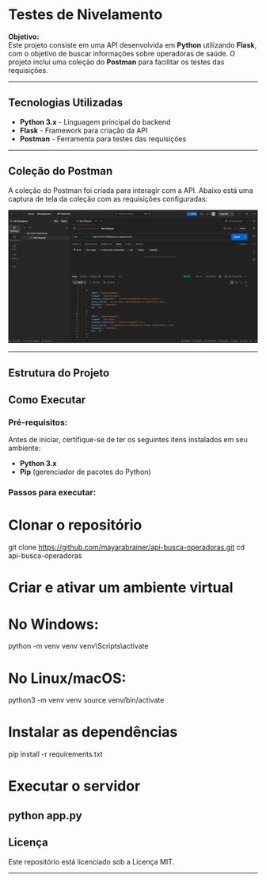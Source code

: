 # **Testes de Nivelamento**


**Objetivo:**  
Este projeto consiste em uma API desenvolvida em **Python** utilizando **Flask**, com o objetivo de buscar informações sobre operadoras de saúde. O projeto inclui uma coleção do **Postman** para facilitar os testes das requisições.  

---

## **Tecnologias Utilizadas**

- **Python 3.x** - Linguagem principal do backend  
- **Flask** - Framework para criação da API  
- **Postman** - Ferramenta para testes das requisições 

---

## Coleção do Postman

A coleção do Postman foi criada para interagir com a API. Abaixo está uma captura de tela da coleção com as requisições configuradas:

![Coleção Postman](./public/img/postman-collection.png)

---

## **Estrutura do Projeto**  

## **Como Executar**

### **Pré-requisitos:**
Antes de iniciar, certifique-se de ter os seguintes itens instalados em seu ambiente:  

- **Python 3.x**  
- **Pip** (gerenciador de pacotes do Python) 

### **Passos para executar:**

# Clonar o repositório
git clone https://github.com/mayarabrainer/api-busca-operadoras.git
cd api-busca-operadoras

# Criar e ativar um ambiente virtual
# No Windows:
python -m venv venv
venv\Scripts\activate

# No Linux/macOS:
python3 -m venv venv
source venv/bin/activate

# Instalar as dependências
pip install -r requirements.txt

# Executar o servidor
python app.py
---

## **Licença**

Este repositório está licenciado sob a Licença MIT.

---
